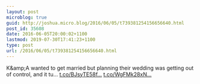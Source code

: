```yaml
---
layout: post
microblog: true
guid: http://joshua.micro.blog/2016/06/05/t739381254156656640.html
post_id: 35608
date: 2016-06-05T20:00:02+1100
lastmod: 2019-07-30T17:41:23+1100
type: post
url: /2016/06/05/t739381254156656640.html
---
```

K&amp;amp;A wanted to get married but planning their wedding was getting out of control, and it tu… [t.co/BJsyTE58f...](https://t.co/BJsyTE58fr) [t.co/WgFMk28xN...](https://t.co/WgFMk28xNN)
